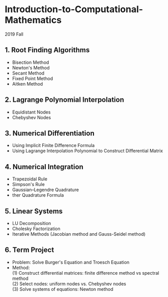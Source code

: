 # Introduction-to-Computational-Mathematics
2019 Fall

 ## 1. Root Finding Algorithms 
  * Bisection Method
  * Newton's Method
  * Secant Method
  * Fixed Point Method
  * Aitken Method


## 2. Lagrange Polynomial Interpolation
  * Equidistant Nodes
  * Chebyshev Nodes

## 3. Numerical Differentiation
  * Using Implicit Finite Difference Formula
  * Using Lagrange Interpolation Polynomial to Construct Differential Matrix

## 4. Numerical Integration
  * Trapezoidal Rule
  * Simpson's Rule
  * Gaussian–Legendre Quadrature
  * ther Quadrature Formula

## 5. Linear Systems
  *  LU Decomposition 
  * Cholesky Factorization 
  * Iterative Methods (Jacobian method and Gauss-Seidel method)
  
## 6. Term Project 
  * Problem: Solve Burger's Equation and Troesch Equation
  * Method: <br />
    (1) Construct differential matrices: finite difference method vs spectral method <br />
    (2) Select nodes: uniform nodes vs. Chebyshev nodes <br />
    (3) Solve systems of equations: Newton method
